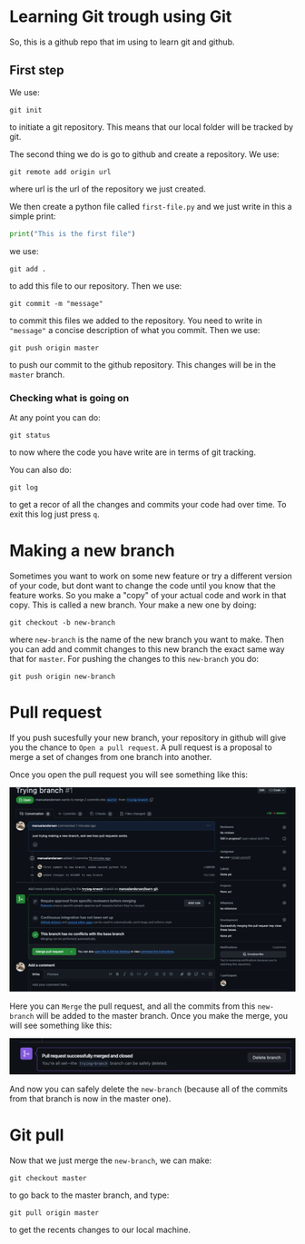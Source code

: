 # Learning Git trough using Git

So, this is a github repo that im using to learn git and github.

## First step

We use:

```
git init 
```

to initiate a git repository. This means that our local folder will be tracked by git.  

The second thing we do is go to github and create a repository. We use:

```
git remote add origin url
```

where url is the url of the repository we just created.

We then create a python file called `first-file.py` and we just write in this a simple print:

```python
print("This is the first file")
```

we use:

```
git add .
```

to add this file to our repository. Then we use:

```
git commit -m "message"
```
to commit this files we added to the repository. You need to write in `"message"` a concise description of what you commit. Then we use:

```
git push origin master
```
to push our commit to the github repository. This changes will be in the `master` branch.

### Checking what is going on

At any point you can do:

```
git status
```
to now where the code you have write are in terms of git tracking.

You can also do:

```
git log
```

to get a recor of all the changes and commits your code had over time. To exit this log just press `q`.

# Making a new branch

Sometimes you want to work on some new feature or try a different version of your code, but dont want to change the code until you know that the feature works. So you make a "copy" of your actual code and work in that copy. This is called a new branch. Your make a new one by doing:

```
git checkout -b new-branch
```

where `new-branch` is the name of the new branch you want to make. Then you can add and commit changes to this new branch the exact same way that for `master`. For pushing the changes to this `new-branch` you do:

```
git push origin new-branch
```

# Pull request

If you push sucesfully your new branch, your repository in github will give you the chance to `Open a pull request`. A pull request is a proposal to merge a set of changes from one branch into another.

Once you open the pull request you will see something like this:

![screenshot](imgs/pull-request.png)

Here you can `Merge` the pull request, and all the commits from this `new-branch` will be added to the master branch. Once you make the merge, you will see something like this:

![screenshot](imgs/merge-pull-request.png)

And now you can safely delete the `new-branch` (because all of the commits from that branch is now in the master one).

# Git pull

Now that we just merge the `new-branch`, we can make:

```
git checkout master
```
to go back to the master branch, and type:

```
git pull origin master
```

to get the recents changes to our local machine.